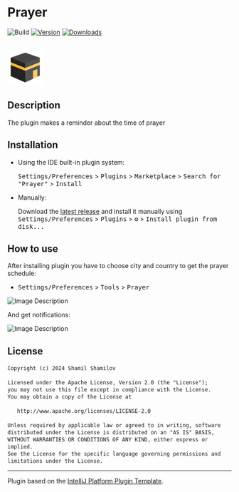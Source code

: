 # Prayer

![Build](https://github.com/shamillov/Prayer/workflows/Build/badge.svg)
[![Version](https://img.shields.io/jetbrains/plugin/v/23663-prayer.svg)](https://plugins.jetbrains.com/plugin/23663-prayer)
[![Downloads](https://img.shields.io/jetbrains/plugin/d/23663-prayer.svg)](https://plugins.jetbrains.com/plugin/23663-prayer)

<br />
<div>
  <a href="https://github.com/shamillov/Prayer">
    <img src="src/main/resources/META-INF/pluginIcon.svg" alt="Logo" width="80" height="80">
  </a>
</div>

## Description
<!-- Plugin description -->
The plugin makes a reminder about the time of prayer
<!-- Plugin description end -->

## Installation

- Using the IDE built-in plugin system:

  <kbd>Settings/Preferences</kbd> > <kbd>Plugins</kbd> > <kbd>Marketplace</kbd> > <kbd>Search for "Prayer"</kbd> >
  <kbd>Install</kbd>

- Manually:

  Download the [latest release](https://github.com/shamillov/Prayer/releases/latest) and install it manually using
  <kbd>Settings/Preferences</kbd> > <kbd>Plugins</kbd> > <kbd>⚙️</kbd> > <kbd>Install plugin from disk...</kbd>

## How to use

After installing plugin you have to choose city and country to get the prayer schedule:

-   <kbd>Settings/Preferences</kbd> > <kbd>Tools</kbd> > <kbd>Prayer</kbd>

<img src="https://github.com/shamillov/Prayer/assets/45718645/b3b27527-52bc-46e7-ba94-53c1c7f4f4f5" alt="Image Description" width="500"/>

And get notifications:

<img src="https://github.com/shamillov/Prayer/assets/45718645/7fdaa439-918b-465d-9e42-80079a016b34" alt="Image Description" width="300"/>

## License

```
Copyright (c) 2024 Shamil Shamilov

Licensed under the Apache License, Version 2.0 (the "License");
you may not use this file except in compliance with the License.
You may obtain a copy of the License at

   http://www.apache.org/licenses/LICENSE-2.0

Unless required by applicable law or agreed to in writing, software
distributed under the License is distributed on an "AS IS" BASIS,
WITHOUT WARRANTIES OR CONDITIONS OF ANY KIND, either express or implied.
See the License for the specific language governing permissions and
limitations under the License.
```

---
Plugin based on the [IntelliJ Platform Plugin Template][template].

[template]: https://github.com/JetBrains/intellij-platform-plugin-template
[docs:plugin-description]: https://plugins.jetbrains.com/docs/intellij/plugin-user-experience.html#plugin-description-and-presentation
